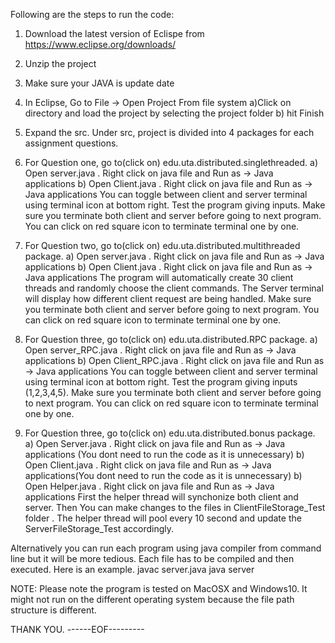 Following are the steps to run the code: 

1) Download the latest version of Eclispe from https://www.eclipse.org/downloads/ 

2) Unzip the project 

3) Make sure your JAVA is update date

4) In Eclipse, Go to File -> Open Project From file system 
	a)Click on directory and load the project by selecting the project folder 
	b) hit Finish

5) Expand the src. Under src, project is divided into 4 packages for each assignment questions. 

6) For Question one, go to(click on) edu.uta.distributed.singlethreaded.
	a) Open server.java . Right click on java file and Run as -> Java applications
	b) Open Client.java . Right click on java file and Run as -> Java applications
You can toggle between client and server terminal using terminal icon at bottom right. Test the program giving inputs. 
Make sure you terminate both client and server before going to next program. You can click on red square icon to terminate terminal one by one. 

7) For Question two, go to(click on) edu.uta.distributed.multithreaded package.
	a) Open server.java . Right click on java file and Run as -> Java applications
	b) Open Client.java . Right click on java file and Run as -> Java applications
The program will automatically create 30 client threads and randomly choose the client commands.  The Server terminal will display how different client request are being handled. 
Make sure you terminate both client and server before going to next program.  You can click on red square icon to terminate terminal one by one. 

8) For Question three, go to(click on) edu.uta.distributed.RPC package.
	a) Open server_RPC.java . Right click on java file and Run as -> Java applications
	b) Open Client_RPC.java . Right click on java file and Run as -> Java applications
You can toggle between client and server terminal using terminal icon at bottom right. Test the program giving inputs (1,2,3,4,5). 
Make sure you terminate both client and server before going to next program.  You can click on red square icon to terminate terminal one by one.

9) For Question three, go to(click on) edu.uta.distributed.bonus package.
	a) Open Server.java . Right click on java file and Run as -> Java applications (You dont need to run the code as it is unnecessary)
	b) Open Client.java . Right click on java file and Run as -> Java applications(You dont need to run the code as it is unnecessary)
	b) Open Helper.java . Right click on java file and Run as -> Java applications
First the helper thread will synchonize both client and server. Then You can make changes to the files in ClientFileStorage_Test folder . The helper thread will pool every 10 second and update the ServerFileStorage_Test accordingly. 

Alternatively you can run each program using java compiler from command line but it will be more tedious. Each file has to be compiled and then executed. Here is an example. 
javac server.java
java server


NOTE: Please note the program is tested on MacOSX and Windows10. It might not run on the different operating system because the file path structure is different. 

THANK YOU. 
------EOF---------


